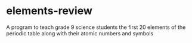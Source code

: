 # elements-review
A program to teach grade 9 science students the first 20 elements of the periodic table along with their atomic numbers and symbols
